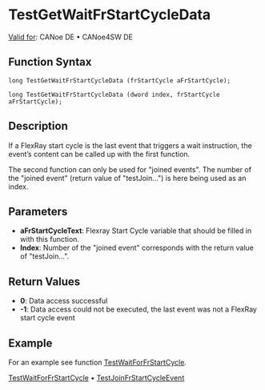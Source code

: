 # TestGetWaitFrStartCycleData

[Valid for](../../../Shared/FeatureAvailability.md):  CANoe DE • CANoe4SW DE

## Function Syntax

```
long TestGetWaitFrStartCycleData (frStartCycle aFrStartCycle);
```

```
long TestGetWaitFrStartCycleData (dword index, frStartCycle aFrStartCycle);
```

## Description

If a FlexRay start cycle is the last event that triggers a wait instruction, the event’s content can be called up with the first function.

The second function can only be used for "joined events". The number of the "joined event" (return value of "testJoin...") is here being used as an index.

## Parameters

- **aFrStartCycleText**: Flexray Start Cycle variable that should be filled in with this function.
- **Index**: Number of the "joined event" corresponds with the return value of "testJoin...".

## Return Values

- **0**: Data access successful
- **-1**: Data access could not be executed, the last event was not a FlexRay start cycle event

## Example

For an example see function [TestWaitForFrStartCycle](CAPLfunctionTestWaitForFrStartCycle.md).

[TestWaitForFrStartCycle](CAPLfunctionTestWaitForFrStartCycle.md) • [TestJoinFrStartCycleEvent](CAPLfunctionTestJoinFrStartCycleEvent.md)
